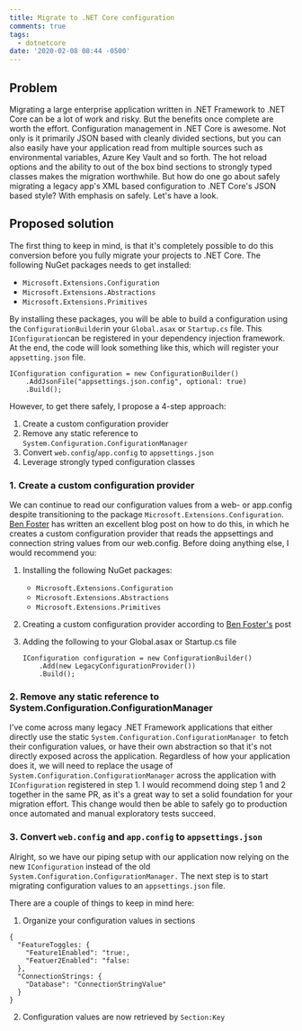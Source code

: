 ```yaml
---
title: Migrate to .NET Core configuration
comments: true
tags:
  - dotnetcore
date: '2020-02-08 08:44 -0500'
---
```

## Problem

Migrating a large enterprise application written in .NET Framework to .NET Core can be  a lot of work and risky. But the benefits once complete are worth the effort. Configuration management in .NET Core is awesome. Not only is it primarily JSON based with cleanly divided sections, but you can also easily have your application read from multiple sources such as environmental variables, Azure Key Vault and so forth. The hot reload options and the ability to out of the box bind sections to strongly typed classes makes the migration worthwhile. But how do one go about safely migrating a legacy app's XML based configuration to .NET Core's JSON based style? With emphasis on safely. Let's have a look. 

## Proposed solution

The first thing to keep in mind, is that it's completely possible to do this conversion before you fully migrate your projects to .NET Core. The following NuGet packages needs to get installed:

* `Microsoft.Extensions.Configuration`
* `Microsoft.Extensions.Abstractions`
* `Microsoft.Extensions.Primitives`

By installing these packages, you will be able to build a configuration using the `ConfigurationBuilder`in your `Global.asax` or `Startup.cs` file. This `IConfiguration`can be registered in your dependency injection framework. At the end, the code will look something like this, which will register your `appsetting.json` file.

```
IConfiguration configuration = new ConfigurationBuilder()
    .AddJsonFile("appsettings.json.config", optional: true)
    .Build();
```

However, to get there safely, I propose a 4-step approach:

1. Create a custom configuration provider 
2. Remove any static reference to `System.Configuration.ConfigurationManager`
3. Convert `web.config`/`app.config` to `appsettings.json`
4. Leverage strongly typed configuration classes

### 1. Create a custom configuration provider

We can continue to read our configuration values from a web- or app.config despite transitioning to the package `Microsoft.Extensions.Configuration`. [Ben Foster](https://benfoster.io/blog/net-core-configuration-legacy-projects) has written an excellent blog post on how to do this, in which he creates a custom configuration provider that reads the appsettings and connection string values from our web.config. Before doing anything else, I would recommend you:

1. Installing the following NuGet packages:

   * `Microsoft.Extensions.Configuration`
   * `Microsoft.Extensions.Abstractions`
   * `Microsoft.Extensions.Primitives`
2. Creating a custom configuration provider according to [Ben Foster's](https://benfoster.io/blog/net-core-configuration-legacy-projects) post
3. Adding the following to your Global.asax or Startup.cs file

   ```
   IConfiguration configuration = new ConfigurationBuilder()
       .Add(new LegacyConfigurationProvider())
       .Build();
   ```

### 2. Remove any static reference to System.Configuration.ConfigurationManager

I've come across many legacy .NET Framework applications that either directly use the static `System.Configuration.ConfigurationManager `to fetch their configuration values, or have their own abstraction so that it's not directly exposed across the application. Regardless of how your application does it, we will need to replace the usage of `System.Configuration.ConfigurationManager` across the application with `IConfiguration` registered in step 1. I would recommend doing step 1 and 2 together in the same PR, as it's a great way to set a solid foundation for your migration effort. This change would then be able to safely go to production once automated and manual exploratory tests succeed. 

### 3.  Convert `web.config` and `app.config` to `appsettings.json`

Alright, so we have our piping setup with our application now relying on the new `IConfiguration` instead of the old `System.Configuration.ConfigurationManager.` The next step is to start migrating configuration values to an `appsettings.json` file. 

There are a couple of things to keep in mind here:

1. Organize your configuration values in sections

```
{
  "FeatureToggles: {
    "Feature1Enabled": "true:,
    "Featuer2Enabled": "false:
  },
  "ConnectionStrings: {
    "Database": "ConnectionStringValue"
  }
}
```

 2. Configuration values are now retrieved by `Section:Key`
